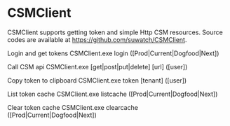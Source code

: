 CSMClient
=========

CSMClient supports getting token and simple Http CSM resources.
Source codes are available at https://github.com/suwatch/CSMClient.

Login and get tokens
    CSMClient.exe login ([Prod|Current|Dogfood|Next])

Call CSM api
    CSMClient.exe [get|post|put|delete] [url] ([user])

Copy token to clipboard
    CSMClient.exe token [tenant] ([user])

List token cache
    CSMClient.exe listcache ([Prod|Current|Dogfood|Next])

Clear token cache
    CSMClient.exe clearcache ([Prod|Current|Dogfood|Next])
